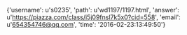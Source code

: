{'username': u's0235', 'path': u'wd1197/1197.html', 'answer': u'https://piazza.com/class/i5j09fnsl7k5x0?cid=558', 'email': u'654354746@qq.com', 'time': '2016-02-23:13:49:50'}